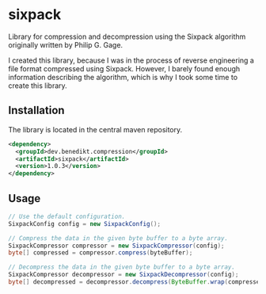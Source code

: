 # sixpack

Library for compression and decompression using the Sixpack algorithm originally written by Philip G. Gage.

I created this library, because I was in the process of reverse engineering a file format compressed using Sixpack. However, I barely found enough information describing the algorithm, which is why I took some time to create this library.

## Installation

The library is located in the central maven repository.

```xml
<dependency>
  <groupId>dev.benedikt.compression</groupId>
  <artifactId>sixpack</artifactId>
  <version>1.0.3</version>
</dependency>
```

## Usage

```java
// Use the default configuration.
SixpackConfig config = new SixpackConfig();

// Compress the data in the given byte buffer to a byte array.
SixpackCompressor compressor = new SixpackCompressor(config);
byte[] compressed = compressor.compress(byteBuffer);

// Decompress the data in the given byte buffer to a byte array.
SixpackCompressor decompressor = new SixpackDecompressor(config);
byte[] decompressed = decompressor.decompress(ByteBuffer.wrap(compressed));
```
